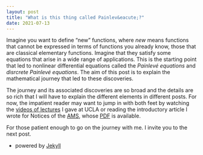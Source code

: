 ```yaml
---
layout: post
title: "What is this thing called Painlev&eacute;?"
date: 2021-07-13
---
```


Imagine you want to define &ldquo;new&rdquo; functions, where <i>new</i> means functions that cannot be expressed in terms of functions you already know, those that are classical elementary functions. Imagine that they satisfy some equations that arise in a wide range of applications. This is the starting point that led to nonlinear differential equations called the <i>Painlev&eacute; equations</i> and <i>disrcrete Painlev&eacute; equations</i>. The aim of this post is to explain the mathematical journey that led to these discoveries.

The journey and its associated discoveries are so broad and the details are so rich that I will have to explain the different elements in different posts. For now, the impatient reader may want to jump in with both feet by watching the <a href="https://www.math.ucla.edu/dls/nalini-joshi">videos of lectures</a> I gave at UCLA or reading the introductory article I wrote for Notices of the <a href="ams.org">AMS</a>, whose <a href="http://www.ams.org/journals/notices/202006/rnoti-p797.pdf">PDF</a>  is available.

For those patient enough to go on the journey with me. I invite you to the next post. 

- powered by [Jekyll](http://jekyllrb.com) 
